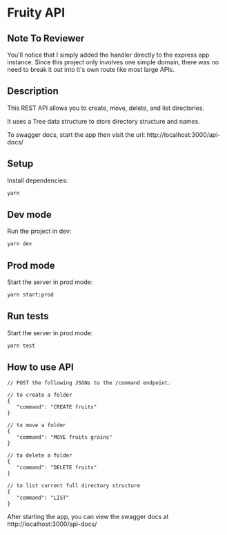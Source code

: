 # Fruity API

## Note To Reviewer

You'll notice that I simply added the handler directly to the express app instance. Since this project only
involves one simple domain, there was no need to break it out into it's own route like most large APIs.

## Description

This REST API allows you to create, move, delete, and list directories.

It uses a Tree data structure to store directory structure and names.

To swagger docs, start the app then visit the url: http://localhost:3000/api-docs/



## Setup

Install dependencies:
   ```bash
  yarn
   ````


## Dev mode
Run the project in dev:
   ```bash
   yarn dev
   ````

## Prod mode
Start the server in prod mode:
   ```bash
   yarn start:prod
   ```

## Run tests
Start the server in prod mode:
   ```bash
   yarn test
   ```
   
## How to use API
   ```
   // POST the following JSONs to the /command endpoint.
   
   // to create a folder
   {
      "command": "CREATE fruits"
   }
   
   // to move a folder
   {
      "command": "MOVE fruits grains"
   }
   
   // to delete a folder
   {
      "command": "DELETE fruits"
   }
   
   // to list current full directory structure
   {
      "command": "LIST"
   }
   ```
After starting the app, you can view the swagger docs at http://localhost:3000/api-docs/
